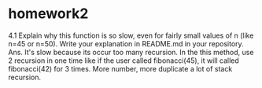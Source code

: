 # homework2
4.1 Explain why this function is so slow, even for fairly small values of n (like n=45 or n=50).
Write your explanation in README.md in your repository.
Ans. It's slow because its occur too many recursion. In the this method, 
use 2 recursion in one time like if the user called fibonacci(45), 
it will called fibonacci(42) for 3 times.
More number, more duplicate a lot of stack recursion.